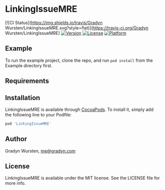 # LinkingIssueMRE

[![CI Status](https://img.shields.io/travis/Gradyn Wursten/LinkingIssueMRE.svg?style=flat)](https://travis-ci.org/Gradyn Wursten/LinkingIssueMRE)
[![Version](https://img.shields.io/cocoapods/v/LinkingIssueMRE.svg?style=flat)](https://cocoapods.org/pods/LinkingIssueMRE)
[![License](https://img.shields.io/cocoapods/l/LinkingIssueMRE.svg?style=flat)](https://cocoapods.org/pods/LinkingIssueMRE)
[![Platform](https://img.shields.io/cocoapods/p/LinkingIssueMRE.svg?style=flat)](https://cocoapods.org/pods/LinkingIssueMRE)

## Example

To run the example project, clone the repo, and run `pod install` from the Example directory first.

## Requirements

## Installation

LinkingIssueMRE is available through [CocoaPods](https://cocoapods.org). To install
it, simply add the following line to your Podfile:

```ruby
pod 'LinkingIssueMRE'
```

## Author

Gradyn Wursten, me@gradyn.com

## License

LinkingIssueMRE is available under the MIT license. See the LICENSE file for more info.
